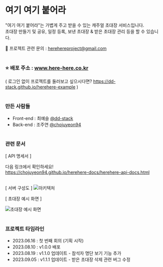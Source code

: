 # 여기 여기 붙어라

"여기 여기 붙어라"는 가볍게 주고 받을 수 있는 캐주얼 초대장 서비스입니다.<br>
초대장 만들기 및 공유, 일정 등록, 보낸 초대장 & 받은 초대장 관리 등을 할 수 있습니다.<br>

📧 프로젝트 관련 문의 : herehereproject@gmail.com<br><br>

### ⭐ 배포 주소 : www.here-here.co.kr

( 로그인 없이 프로젝트를 둘러보고 싶으시다면? https://dd-stack.github.io/herehere-example )<br><br>

### 만든 사람들

- Front-end : 최예슬 [@dd-stack](https://github.com/dd-stack)
- Back-end : 조주연 [@chojuyeon94](https://github.com/chojuyeon94)<br><br>

### 관련 문서

[ API 명세서 ]

다음 링크에서 확인하세요!<br>
<https://chojuyeon94.github.io/herehere-docs/herehere-api-docs.html><br><br>

[ 서버 구성도 ]
![아키텍처](https://github.com/dd-stack/here-here/assets/110347822/ed2c0828-83cb-4bba-b09a-d788dd55aa96)


[ 초대장 예시 화면 ]

![초대장 예시 화면](https://github.com/dd-stack/here-here/assets/117844745/5c26f2a5-37e4-42fe-8365-a56444d6674c)<br><br>

### 프로젝트 타임라인

- 2023.06.16 : 첫 번째 회의 (기획 시작)
- 2023.08.10 : v1.0.0 배포
- 2023.08.19 : v1.1.0 업데이트 - 참석자 명단 보기 기능 추가
- 2023.09.05 : v1.1.1 업데이트 - 받은 초대장 삭제 관련 버그 수정
